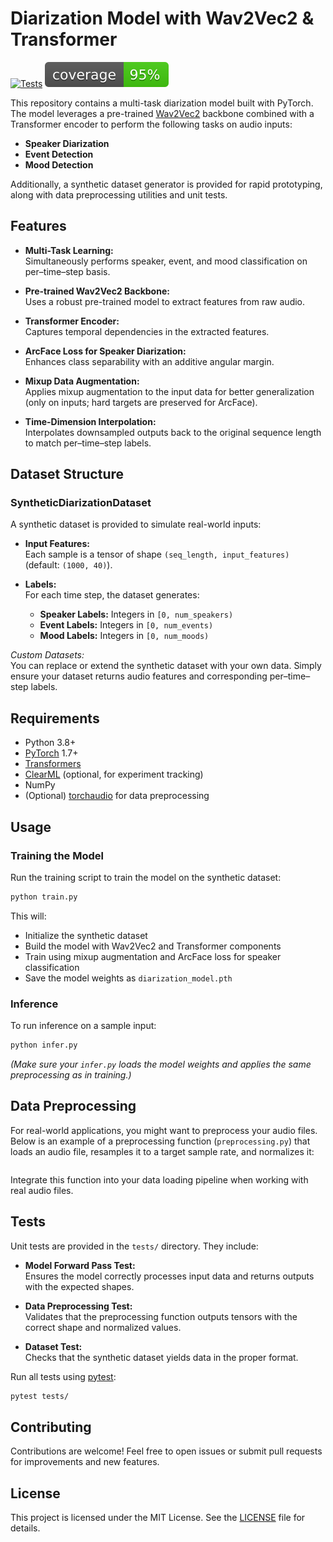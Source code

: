 # Diarization Model with Wav2Vec2 & Transformer


[![Tests](https://github.com/TheCodingLand/StarCitizenBindVkb/actions/workflows/test.yml/badge.svg)](https://github.com/TheCodingLand/StarCitizenBindVkb/actions/workflows/test.yml)
![Coverage](./coverage.svg)


This repository contains a multi-task diarization model built with PyTorch. The model leverages a pre-trained [Wav2Vec2](https://huggingface.co/facebook/wav2vec2-base-960h) backbone combined with a Transformer encoder to perform the following tasks on audio inputs:
- **Speaker Diarization**
- **Event Detection**
- **Mood Detection**

Additionally, a synthetic dataset generator is provided for rapid prototyping, along with data preprocessing utilities and unit tests.


## Features

- **Multi-Task Learning:**  
  Simultaneously performs speaker, event, and mood classification on per–time–step basis.

- **Pre-trained Wav2Vec2 Backbone:**  
  Uses a robust pre-trained model to extract features from raw audio.

- **Transformer Encoder:**  
  Captures temporal dependencies in the extracted features.

- **ArcFace Loss for Speaker Diarization:**  
  Enhances class separability with an additive angular margin.

- **Mixup Data Augmentation:**  
  Applies mixup augmentation to the input data for better generalization (only on inputs; hard targets are preserved for ArcFace).

- **Time-Dimension Interpolation:**  
  Interpolates downsampled outputs back to the original sequence length to match per–time–step labels.

## Dataset Structure

### SyntheticDiarizationDataset
A synthetic dataset is provided to simulate real-world inputs:
- **Input Features:**  
  Each sample is a tensor of shape `(seq_length, input_features)` (default: `(1000, 40)`).
  
- **Labels:**  
  For each time step, the dataset generates:
  - **Speaker Labels:** Integers in `[0, num_speakers)`  
  - **Event Labels:** Integers in `[0, num_events)`  
  - **Mood Labels:** Integers in `[0, num_moods)`

*Custom Datasets:*  
You can replace or extend the synthetic dataset with your own data. Simply ensure your dataset returns audio features and corresponding per–time–step labels.

## Requirements

- Python 3.8+
- [PyTorch](https://pytorch.org/) 1.7+
- [Transformers](https://huggingface.co/transformers/)
- [ClearML](https://clear.ml/) (optional, for experiment tracking)
- NumPy
- (Optional) [torchaudio](https://pytorch.org/audio/stable/) for data preprocessing

## Usage

### Training the Model

Run the training script to train the model on the synthetic dataset:

```bash
python train.py
```

This will:
- Initialize the synthetic dataset
- Build the model with Wav2Vec2 and Transformer components
- Train using mixup augmentation and ArcFace loss for speaker classification
- Save the model weights as `diarization_model.pth`

### Inference

To run inference on a sample input:

```bash
python infer.py
```

*(Make sure your `infer.py` loads the model weights and applies the same preprocessing as in training.)*

## Data Preprocessing

For real-world applications, you might want to preprocess your audio files. Below is an example of a preprocessing function (`preprocessing.py`) that loads an audio file, resamples it to a target sample rate, and normalizes it:

```python
```

Integrate this function into your data loading pipeline when working with real audio files.

## Tests

Unit tests are provided in the `tests/` directory. They include:

- **Model Forward Pass Test:**  
  Ensures the model correctly processes input data and returns outputs with the expected shapes.

- **Data Preprocessing Test:**  
  Validates that the preprocessing function outputs tensors with the correct shape and normalized values.

- **Dataset Test:**  
  Checks that the synthetic dataset yields data in the proper format.

Run all tests using [pytest](https://docs.pytest.org/en/latest/):

```bash
pytest tests/
```

## Contributing

Contributions are welcome! Feel free to open issues or submit pull requests for improvements and new features.

## License

This project is licensed under the MIT License. See the [LICENSE](LICENSE.md) file for details.


